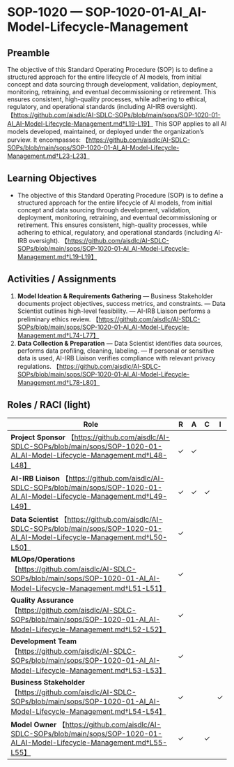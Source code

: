 # SOP-1020 — SOP-1020-01-AI\_AI-Model-Lifecycle-Management

## Preamble
The objective of this Standard Operating Procedure (SOP) is to define a structured approach for the entire lifecycle of AI models, from initial concept and data sourcing through development, validation, deployment, monitoring, retraining, and eventual decommissioning or retirement. This ensures consistent, high-quality processes, while adhering to ethical, regulatory, and operational standards (including AI-IRB oversight). 【https://github.com/aisdlc/AI-SDLC-SOPs/blob/main/sops/SOP-1020-01-AI_AI-Model-Lifecycle-Management.md†L19-L19】
This SOP applies to all AI models developed, maintained, or deployed under the organization’s purview. It encompasses: 【https://github.com/aisdlc/AI-SDLC-SOPs/blob/main/sops/SOP-1020-01-AI_AI-Model-Lifecycle-Management.md†L23-L23】

## Learning Objectives
- The objective of this Standard Operating Procedure (SOP) is to define a structured approach for the entire lifecycle of AI models, from initial concept and data sourcing through development, validation, deployment, monitoring, retraining, and eventual decommissioning or retirement. This ensures consistent, high-quality processes, while adhering to ethical, regulatory, and operational standards (including AI-IRB oversight). 【https://github.com/aisdlc/AI-SDLC-SOPs/blob/main/sops/SOP-1020-01-AI_AI-Model-Lifecycle-Management.md†L19-L19】

## Activities / Assignments
1) **Model Ideation & Requirements Gathering** — Business Stakeholder documents project objectives, success metrics, and constraints. — Data Scientist outlines high-level feasibility. — AI-IRB Liaison performs a preliminary ethics review. 【https://github.com/aisdlc/AI-SDLC-SOPs/blob/main/sops/SOP-1020-01-AI_AI-Model-Lifecycle-Management.md†L74-L77】
2) **Data Collection & Preparation** — Data Scientist identifies data sources, performs data profiling, cleaning, labeling. — If personal or sensitive data is used, AI-IRB Liaison verifies compliance with relevant privacy regulations. 【https://github.com/aisdlc/AI-SDLC-SOPs/blob/main/sops/SOP-1020-01-AI_AI-Model-Lifecycle-Management.md†L78-L80】

## Roles / RACI (light)
| Role | R | A | C | I |
|---|---|---|---|---|
| **Project Sponsor** 【https://github.com/aisdlc/AI-SDLC-SOPs/blob/main/sops/SOP-1020-01-AI_AI-Model-Lifecycle-Management.md†L48-L48】 | ✓ | ✓ |  |  |
| **AI-IRB Liaison** 【https://github.com/aisdlc/AI-SDLC-SOPs/blob/main/sops/SOP-1020-01-AI_AI-Model-Lifecycle-Management.md†L49-L49】 | ✓ | ✓ | ✓ |  |
| **Data Scientist** 【https://github.com/aisdlc/AI-SDLC-SOPs/blob/main/sops/SOP-1020-01-AI_AI-Model-Lifecycle-Management.md†L50-L50】 | ✓ |  |  |  |
| **MLOps/Operations** 【https://github.com/aisdlc/AI-SDLC-SOPs/blob/main/sops/SOP-1020-01-AI_AI-Model-Lifecycle-Management.md†L51-L51】 | ✓ |  |  |  |
| **Quality Assurance** 【https://github.com/aisdlc/AI-SDLC-SOPs/blob/main/sops/SOP-1020-01-AI_AI-Model-Lifecycle-Management.md†L52-L52】 | ✓ |  |  |  |
| **Development Team** 【https://github.com/aisdlc/AI-SDLC-SOPs/blob/main/sops/SOP-1020-01-AI_AI-Model-Lifecycle-Management.md†L53-L53】 | ✓ |  |  |  |
| **Business Stakeholder** 【https://github.com/aisdlc/AI-SDLC-SOPs/blob/main/sops/SOP-1020-01-AI_AI-Model-Lifecycle-Management.md†L54-L54】 | ✓ |  |  | ✓ |
| **Model Owner** 【https://github.com/aisdlc/AI-SDLC-SOPs/blob/main/sops/SOP-1020-01-AI_AI-Model-Lifecycle-Management.md†L55-L55】 | ✓ |  | ✓ |  |
